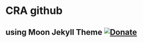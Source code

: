 # CRA github
## using Moon Jekyll Theme [![Donate](https://img.shields.io/badge/paypal-donate-blue.svg)](https://www.paypal.me/taylantatli/0usd)  
